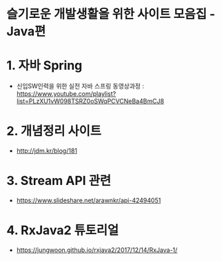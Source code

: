 # 슬기로운 개발생활을 위한 사이트 모음집 - Java편

# 1. 자바 Spring
 - 신입SW인력을 위한 실전 자바 스프링 동영상과정 : https://www.youtube.com/playlist?list=PLzXU1vW098TSRZ0oSWqPCVCNeBa4BmCJ8

# 2. 개념정리 사이트
 - http://jdm.kr/blog/181

# 3. Stream API 관련
 - https://www.slideshare.net/arawnkr/api-42494051

# 4. RxJava2 튜토리얼
 - https://jungwoon.github.io/rxjava2/2017/12/14/RxJava-1/ 